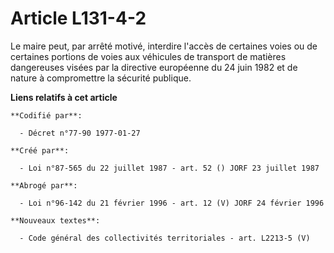 # Article L131-4-2

Le maire peut, par arrêté motivé, interdire l'accès de certaines voies ou de certaines portions de voies aux véhicules de
transport de matières dangereuses visées par la directive européenne du 24 juin 1982 et de nature à compromettre la sécurité
publique.

**Liens relatifs à cet article**

	**Codifié par**:

	  - Décret n°77-90 1977-01-27

	**Créé par**:

	  - Loi n°87-565 du 22 juillet 1987 - art. 52 () JORF 23 juillet 1987

	**Abrogé par**:

	  - Loi n°96-142 du 21 février 1996 - art. 12 (V) JORF 24 février 1996

	**Nouveaux textes**:

	  - Code général des collectivités territoriales - art. L2213-5 (V)
